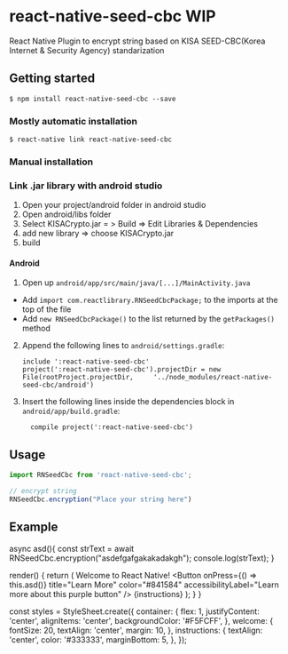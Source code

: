 
# react-native-seed-cbc WIP

React Native Plugin to encrypt string based on KISA SEED-CBC(Korea Internet & Security Agency) standarization

## Getting started

`$ npm install react-native-seed-cbc --save`

### Mostly automatic installation

`$ react-native link react-native-seed-cbc`


### Manual installation

### Link .jar library with android studio

1. Open your project/android folder in android studio
2. Open android/libs folder 
3. Select KISACrypto.jar = > Build => Edit Libraries &      Dependencies
4. add new library => choose KISACrypto.jar
5. build

#### Android

1. Open up `android/app/src/main/java/[...]/MainActivity.java`
  - Add `import com.reactlibrary.RNSeedCbcPackage;` to the imports at the top of the file
  - Add `new RNSeedCbcPackage()` to the list returned by the `getPackages()` method
2. Append the following lines to `android/settings.gradle`:
  	```
  	include ':react-native-seed-cbc'
  	project(':react-native-seed-cbc').projectDir = new File(rootProject.projectDir, 	'../node_modules/react-native-seed-cbc/android')
  	```
3. Insert the following lines inside the dependencies block in `android/app/build.gradle`:
  	```
      compile project(':react-native-seed-cbc')
  	```


## Usage
```javascript
import RNSeedCbc from 'react-native-seed-cbc';

// encrypt string
RNSeedCbc.encryption("Place your string here")
```
## Example

  async asd(){
    const strText = await RNSeedCbc.encryption("asdefgafgakakadakgh");
    console.log(strText);
  }

  render() {
    return (
      <View style={styles.container}>
        <Text style={styles.welcome}>
          Welcome to React Native! 
        </Text>
        <Button
        onPress={() => this.asd()}
        title="Learn More"
        color="#841584"
        accessibilityLabel="Learn more about this purple button"
        />
        <Text style={styles.instructions}>
          {instructions}
        </Text>
      </View>
    );
  }
}

const styles = StyleSheet.create({
  container: {
    flex: 1,
    justifyContent: 'center',
    alignItems: 'center',
    backgroundColor: '#F5FCFF',
  },
  welcome: {
    fontSize: 20,
    textAlign: 'center',
    margin: 10,
  },
  instructions: {
    textAlign: 'center',
    color: '#333333',
    marginBottom: 5,
  },
});
